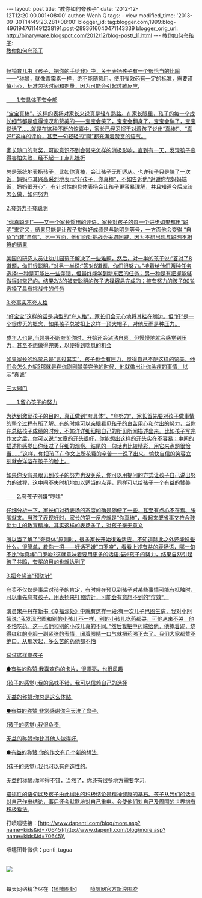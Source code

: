 --- layout: post title: "教你如何夸孩子" date:
'2012-12-12T12:20:00.001+08:00' author: Wenh Q tags: - view
modified\_time: '2013-09-30T14:49:23.281+08:00' blogger\_id:
tag:blogger.com,1999:blog-4961947611491238191.post-2893616040471143339
blogger\_orig\_url:
http://binaryware.blogspot.com/2012/12/blog-post\_11.html ---
[教你如何夸孩子](http://www.dapenti.com/blog/more.asp?name=kids&id=70645):
\
[教你如何夸孩子](http://www.blogger.com/blog-this.g)\
\
[\
畅销育儿书《孩子，把你的手给我》中，关于表扬孩子有一个很恰当的比喻——“称赞，就像青霉素一样，绝不能随意用。使用强效药有一定的标准，需要谨慎小心，标准包括时间和剂量，因为可能会引起过敏反应.\
\
　　1.夸具体不夸全部\
\
“宝宝真棒”，这样的表扬对家长来说真是轻车熟路。在家长眼里，孩子的每一个成长细节都是值得惊叹和赞美的——宝宝会笑了，宝宝会翻身了，宝宝会蹦了，宝宝说话了……就是在这种不断的惊喜中，家长已经习惯于对着孩子说出“真棒!”、“真好!”这样的评价，甚至一句轻轻的“啊”都充满着赞赏的语气。\
\
家长随口的夸奖，可能意识不到会带来怎样的消极影响，直到有一天，发现孩子变得害怕失败，经不起一丁点儿挫折\
\
总是笼统地表扬孩子，比如你真棒，会让孩子无所适从。也许孩子只是端了一次饭，妈妈与其兴高采烈地表示“好孩子，你真棒”，不如告诉他“谢谢你帮妈妈端饭，妈妈很开心”。有针对性的具体表扬会让孩子更容易理解，并且知道今后应该怎么做，如何努力\
\
2.夸努力不夸聪明\
\
“你真聪明!”——又一个家长惯用的评语。家长对孩子的每一个进步如果都用“聪明”来定义，结果只能是让孩子觉得好成绩是与聪明划等号，一方面他会变得
“自负”而非“自信”，另一方面，他们面对挑战会采取回避，因为不想出现与聪明不相符的结果\
\
美国的研究人员让幼儿园孩子解决了一些难题，然后，对一半的孩子说:“答对了8道题，你们很聪明。”对另一半说:“答对8道题，你们很努力。”接着给他们两种任务选择:一种是可能出一些差错，但最终能学到新东西的任务；另一种是有把握能够做得非常好的。结果2/3的被夸聪明的孩子选择容易完成的；被夸努力的孩子90%选择了具有挑战性的任务\
\
3.夸事实不夸人格\
\
“好宝宝”这样的话是典型的“夸人格”，家长们会无心地将其挂在嘴边。但“好”是一个很虚无的概念，如果孩子总被扣上这样一顶大帽子，对他反而是种压力。\
\
成年人也是,当领导不断夸奖你时，开始还会沾沾自喜，但慢慢地就会感觉到压力，甚至不想做得完美，以便得到喘息的机会\
\
如果家长的称赞总是“言过其实”，孩子也会有压力，觉得自己不配这样的赞美。他们会怎么办呢?那就是在你刚刚赞美完他的时候，他就做出让你头疼的事情，以示“真诚”\
\
三大窍门\
\
　　1.留心孩子的努力\
\
为达到激励孩子的目的，真正做到“夸具体”、“夸努力”，家长首先要对孩子做事情的整个过程有所了解。有的时候可以亲眼看见孩子的良苦用心和付出的努力，当你在总结孩子成绩的时候，不妨详详细细把自己的所见所闻描述出来。比如孩子写完作文之后，你可以说:“文章的开头很好，你能想出这样的开头实在不容易；中间的描述能感觉出你经过了仔细的观察。结尾的一句话也比较精彩，用它来点题很恰当……”这样，你把孩子在作文上所花费的辛苦一一说了出来，愉快自信的笑容立刻就会洋溢在孩子的脸上。\
\
如果你没有亲眼见到孩子的努力也没关系，你可以用提问的方式让孩子自己说出努力的过程，这中间不失时机地加以适当的点评，同样可以给孩子一个有益的赞美\
\
　　2.夸孩子别嫌“啰嗦”\
\
仔细分析一下，家长们对待表扬的态度的确是随便了一些，甚至有点心不在焉、张嘴就来。当孩子表现好时，家长的第一反应就是“你真棒”，看起来既省事又符合鼓励为主的教育精神。其实这样的表扬多了，对孩子毫无意义\
\
所以当了解了“夸具体”原则时，很多家长开始很难适应，不知道除此之外还能说些什么。很简单，教你一招——好话不嫌“口罗唆”，看看上述有益的表扬语，哪一句不比“你真棒”口罗唆?这就意味着要用更多的话语描述孩子的努力，结果自然引起孩子共鸣，夸奖的目的也就达到了\
\
3.把夸奖当“预防针”\
\
夸奖不仅仅是事后对孩子的肯定，有时候在预见到孩子对某些事情可能有抵触时，可以事先夸夸孩子，用表扬来打预防针，可能会有意想不到的“疗效”。\
\
演员宋丹丹在新书《幸福深处》中就有这样一段:有一次儿子巴图生病，我对小阿姨说:“我发现巴图和别的小孩儿不一样，别的小孩儿吃药都哭，可他从来不哭，他不怕吃药。这一点他和别的小孩儿真的不同。”然后我把中药端给他。他捧着碗，烧得红红的小脸一副紧张的表情，闭着眼睛一口气就把药喝下去了。我们大家都赞不绝口。从那次起，多么苦的药他都不怕\
\
试试这样夸孩子\
\
●有益的称赞:我喜欢你的卡片，很漂亮，也很风趣\
\
(孩子的感觉):我的品味不错，我可以信赖自己的选择\
\
无益的称赞:你总是这么体贴.\
\
●有益的称赞:非常感谢你今天洗了盘子.\
\
(孩子的感觉):我很负责.\
\
无益的称赞:你比其他人做得好.\
\
●有益的称赞:你的作文有几个新的想法.\
\
(孩子的感觉):我也可以有创造性的.\
\
无益的称赞:你写得不错，当然了，你还有很多地方需要学习.\
\
描述性的语句以及孩子由此得出的积极结论是精神健康的基石。孩子从我们的话中对自己作出结论，事后还会默默地对自己重申。会使他们对自己及周围的世界抱有积极看法.](http://www.blogger.com/blog-this.g)\
\
打喷嚏链接：[http://www.dapenti.com/blog/more.asp?name=kids&id=70645](http://www.dapenti.com/blog/more.asp?name=kids&id=70645)\
\
\
喷嚏图卦微信：penti\_tugua\
\
\
![](http://imgs.dapenti.org:88/dapenti/CcMqMpRg/XY6Yw.jpg)\
\
\
每天网络精华尽在【[喷嚏图卦](http://www.dapenti.com/blog/blog.asp?subjectid=70&name=xilei)】       [喷嚏网官方新浪围脖](http://weibo.com/dapentizk "喷嚏网官方新浪围脖")
